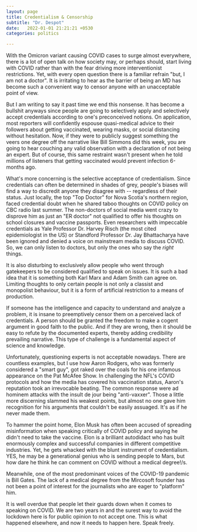 ```yaml
---
layout: page
title: Credentialism & Censorship
subtitle: "Dr. Despot"
date:   2022-01-01 21:21:21 +0530
categories: politics

---
```


With the Omicron variant causing COVID cases to surge almost everywhere, there is a lot of open talk on how society may, or perhaps should, start living with COVID rather than with the fear driving more interventionist restrictions. Yet, with every open question there is a familiar refrain "but, I am not a doctor". It is irritating to hear as the barrier of being an MD has become such a convenient way to censor anyone with an unacceptable point of view. 


But I am writing to say it past time we end this nonsense. It has become a bullshit anyways since people are going to selectively apply and selectively accept credentials according to one's preconceived notions.
On application, most reporters will confidently espouse quasi-medical advice to their followers about getting vaccinated, wearing masks, or social distancing without hesitation. Now, if they were to publicly suggest something the veers one degree off the narrative like Bill Simmons did this week, you are going to hear couching any valid observation with a declaration of not being an expert. But of course, this same restraint wasn't present when he told millions of listeners that getting vaccinated would prevent infection 6-months ago.


What's more concerning is the selective acceptance of credentialism. Since credentials can often be determined in shades of grey, people's biases will find a way to discredit anyone they disagree with -- regardless of their status. Just locally, the top "Top Doctor" for Nova Scotia's northern region, faced credential doubt when he shared taboo thoughts on COVID policy on CBC radio last summer.  The non-doctors of social media went crazy to disprove him as just an "ER doctor" not qualified to offer his thoughts on school closures and vaccine passports. Even researchers with impeccable credentials as Yale Professor Dr. Harvey Risch (the most cited epidemiologist in the US) or Standford Professor Dr. Jay Bhattacharya have been ignored and denied a voice on mainstream media to discuss COVID. So, we can only listen to doctors, but only the ones who say the *right* things.


It is also disturbing to exclusively allow people who went through gatekeepers to be considered qualified to speak on issues. It is such a bad idea that it is something both Karl Marx and Adam Smith can agree on. Limiting thoughts to only certain people is not only a classist and monopolist behaviour, but it is a form of artificial restriction to a means of production.


If someone has the intelligence and capacity to understand and analyze a problem, it is insane to preemptively censor them on a perceived lack of credentials. A person should be granted the freedom to make a cogent argument in good faith to the public. And if they are wrong, then it should be easy to refute by the documented experts, thereby adding credibility prevailing narrative. This type of challenge is a fundamental aspect of science and knowledge. 


Unfortunately, questioning experts is not acceptable nowadays. There are countless examples, but I use how Aaron Rodgers, who was formerly considered a "smart guy", got raked over the coals for his one infamous appearance on the Pat McAfee Show. In challenging the NFL's COVID protocols and how the media has covered his vaccination status, Aaron's reputation took an irrevocable beating. The common response were ad hominem attacks with the insult de jour being "anti-vaxxer".  Those a little more discerning slammed his weakest points, but almost no one gave him recognition for his arguments that couldn't be easily assuaged. It's as if he never made them.


To hammer the point home, Elon Musk has often been accused of spreading misinformation when speaking critically of COVID policy and saying he didn't need to take the vaccine. Elon is a brilliant autodidact who has built enormously complex and successful companies in different competitive industries. Yet, he gets whacked with the blunt instrument of credentialism. YES, he may be a generational genius who is sending people to Mars, but how dare he think he can comment on COVID without a medical degree!/s. 


Meanwhile, one of the most predominant voices of the COVID-19 pandemic is Bill Gates. The lack of a medical degree from the Mircosoft founder has not been a point of interest for the journalists who are eager to "platform" him.


It is well overdue that people let their guards down when it comes to speaking on COVID. We are two years in and the surest way to avoid the lockdown here is for public opinion to not accept one. This is what happened elsewhere, and now it needs to happen here. Speak freely.
